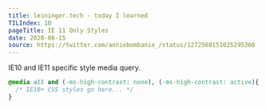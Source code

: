 ```yaml
---
title: leininger.tech - today I learned
TILIndex: 10
pageTitle: IE 11 Only Styles
date: 2020-06-15
source: https://twitter.com/anniebombanie_/status/1272568151025295360
---
```


IE10 and IE11 specific style media query.

```css
@media all and (-ms-high-contrast: none), (-ms-high-contrast: active){
  /* IE10+ CSS styles go here... */
}
```
